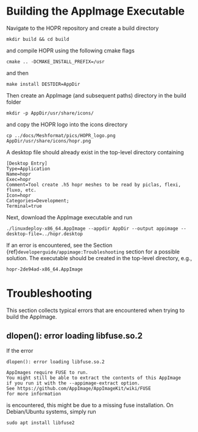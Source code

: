 # Building the AppImage Executable

Navigate to the HOPR repository and create a build directory

    mkdir build && cd build

and compile HOPR using the following cmake flags

    cmake .. -DCMAKE_INSTALL_PREFIX=/usr

and then

    make install DESTDIR=AppDir

Then create an AppImage (and subsequent paths) directory in the build folder

    mkdir -p AppDir/usr/share/icons/

and copy the HOPR logo into the icons directory

    cp ../docs/Meshformat/pics/HOPR_logo.png AppDir/usr/share/icons/hopr.png

A desktop file should already exist in the top-level directory containing

    [Desktop Entry]
    Type=Application
    Name=hopr
    Exec=hopr
    Comment=Tool create .h5 hopr meshes to be read by piclas, flexi, fluxo, etc.
    Icon=hopr
    Categories=Development;
    Terminal=true

Next, download the AppImage executable and run

    ./linuxdeploy-x86_64.AppImage --appdir AppDir --output appimage --desktop-file=../hopr.desktop

If an error is encountered, see the Section {ref}`developerguide/appimage:Troubleshooting` section for a possible solution.
The executable should be created in the top-level directory, e.g.,

    hopr-2de94ad-x86_64.AppImage

# Troubleshooting

This section collects typical errors that are encountered when trying to build the AppImage.

## dlopen(): error loading libfuse.so.2

If the error

    dlopen(): error loading libfuse.so.2

    AppImages require FUSE to run.
    You might still be able to extract the contents of this AppImage
    if you run it with the --appimage-extract option.
    See https://github.com/AppImage/AppImageKit/wiki/FUSE
    for more information

is encountered, this might be due to a missing fuse installation.
On Debian/Ubuntu systems, simply run

    sudo apt install libfuse2

